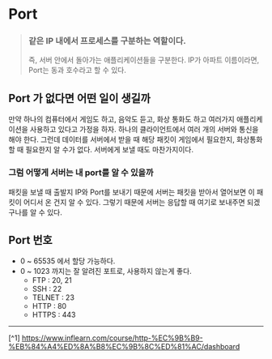 # Port
> ### 같은 IP 내에서 프로세스를 구분하는 역할이다.
> 즉, 서버 안에서 돌아가는 애플리케이션들을 구분한다. IP가 아파트 이름이라면, Port는 동과 호수라고 할 수 있다.

## Port 가 없다면 어떤 일이 생길까
만약 하나의 컴퓨터에서 게임도 하고, 음악도 듣고, 화상 통화도 하고 여러가지 애플리케이션을 사용하고 있다고 가정을 하자. 하나의 클라이언트에서 여러 개의 서버와 통신을 해야 한다. 그런데 데이터를 서버에서 받을 때 해당 패킷이 게임에서 필요한지, 화상통화 할 때 필요한지 알 수가 없다. 서버에게 보낼 때도 마찬가지이다.

### 그럼 어떻게 서버는 내 port를 알 수 있을까
패킷을 보낼 때 출발지 IP와 Port를 보내기 때문에 서버는 패킷을 받아서 열어보면 이 패킷이 어디서 온 건지 알 수 있다. 그렇기 때문에 서버는 응답할 때 여기로 보내주면 되겠구나를 알 수 있다.

## Port 번호
- 0 ~ 65535 에서 할당 가능하다.
- 0 ~ 1023 까지는 잘 알려진 포트로, 사용하지 않는게 좋다.
    - FTP : 20, 21
    - SSH : 22
    - TELNET : 23
    - HTTP : 80
    - HTTPS : 443

---

[^1] https://www.inflearn.com/course/http-%EC%9B%B9-%EB%84%A4%ED%8A%B8%EC%9B%8C%ED%81%AC/dashboard

